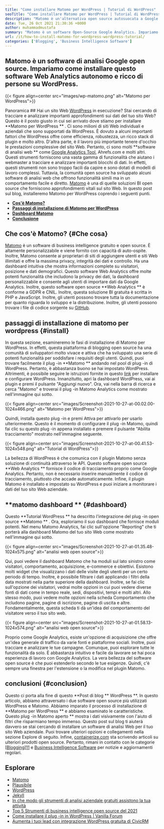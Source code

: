 ```yaml
---
title: "Come installare Matomo per WordPress | Tutorial di WordPress" 
seoTitle: "Come installare Matomo per WordPress | Tutorial di WordPress" 
description: "Matomo è un'alternativa open source autosuocata a Google Analytics. Impariamo come installare questo software Web Analytics con la ricca caratteristica su WordPress." 
date: Tue, 26 Oct 2021 21:30:36 +0000
author: muhammadmustafa
summary: "Matomo è un software Open-Source Google Analytics. Impariamo come installare questo software Web Analytics autonomo e ricco di persone su WordPress." 
url: /it/how-to-install-matomo-for-wordpress-wordpress-tutorial/
categories: ['Blogging', 'Business Intelligence Software']
---
```


## Matomo è un software di analisi Google open source. Impariamo come installare questo software Web Analytics autonomo e ricco di persone su WordPress.

{{< figure align=center src="images/wp-matomo.png" alt="Matomo per WordPress">}}


Panoramica ##
Hai un sito Web [WordPress][1] in esecuzione? Stai cercando di tracciare e analizzare importanti approfondimenti sui dati del tuo sito Web? Questo è il posto giusto in cui sei arrivato dove stiamo per installare  **Matomo per WordPress ** . Ci sono milioni di siti Web individuali e aziendali che sono supportati da WordPress. È dovuto a alcuni importanti fattori che WordPress offre come efficienza, robustezza, un ricco stack di plugin e molto altro. D'altra parte, è il lavoro più importante tenere d'occhio le prestazioni complessive del sito Web. Pertanto, ci sono molti  **software di analisi web **  come [Google Analytics Tool][2], Ahrefs.com e molti altri. Questi strumenti forniscono una vasta gamma di funzionalità che aiutano i webmaster a tracciare e analizzare importanti blocchi di dati. In effetti, questi strumenti non sono troppo facili da capire e sono dotati di modelli di lavoro complessi.
Tuttavia, la comunità open source ha sviluppato alcuni software di analisi web che offrono funzionalità simili ma in un comportamento facile e diretto. [Matomo][3] è una di quelle soluzioni BI open source che forniscono approfondimenti vitali sul sito Web. In questo post sul blog, installeremo Matomo per WordPress coprendo i seguenti punti.
  * **[Cos'è Matomo?][4]**
  * **[Passaggi di installazione di Matomo per WordPress][5]**
  * **[Dashboard Matomo][6]**
  * **[Conclusione][7]**

## Che cos'è Matomo?   {#Che cosa}
[Matomo][3] è un software di business intelligence gratuito e open source. È altamente personalizzabile e viene fornito con capacità di auto-ospite. Inoltre, Matomo consente ai proprietari di siti di aggiungere utenti e siti Web illimitati e offre la massima privacy, integrità dei dati e controllo. Ha una dashboard intuitiva che mostra informazioni complete su visitatori, posizione e dati demografici. Questo software Web Analytics offre molte potenti funzionalità che includono la privacy dei dati, la dashboard personalizzabile e consente agli utenti di importare dati da Google Analytics. Inoltre, questo software open source  **Web Analytics **  è conforme a GDPR e CNIL. Inoltre, questa soluzione BI gratuita è scritta in PHP e JavaScript. Inoltre, gli utenti possono trovare tutta la documentazione per quanto riguarda lo sviluppo e la distribuzione. Inoltre, gli utenti possono trovare i file di codice sorgente su [GitHub][8].

## passaggi di installazione di matomo per wordpress   {#install}
In questa sezione, esamineremo le fasi di installazione di Matomo per WordPress. In effetti, questa piattaforma di blogging open source ha una comunità di sviluppatori molto vivace e attiva che ha sviluppato una serie di potenti funzionalità per soddisfare i requisiti degli utenti. Quindi, puoi trovare facilmente il plug -in  **Matomo **  andando nel pool di plug -in di WordPress. Pertanto, è abbastanza buono se hai impostato WordPress. Altrimenti, è possibile seguire le istruzioni fornite in questo [link][1] per installare e configurare WordPress. Innanzitutto, apri la dashboard WordPress, vai ai plugin e premi il pulsante "Aggiungi nuovo".
Ora, vai nella barra di ricerca e cerca "Matomo" e troverai il plug -in Matomo Analytics come mostrato nell'immagine qui sotto.

{{< figure align=center src="images/Screenshot-2021-10-27-at-00.02.00-1024x466.png" alt="Matomo per WordPress">}}

Quindi, installa questo plug -in e premi Attiva per attivarlo per usarlo ulteriormente. Questo è il momento di configurare il plug -in Matomo, quindi fai clic su questo plug -in appena installato e premere il pulsante "Abilita tracciamento" mostrato nell'immagine seguente.

{{< figure align=center src="images/Screenshot-2021-10-27-at-00.41.53-1024x548.png" alt="Tutorial di WordPress">}}

La bellezza di WordPress è che comunica con il plugin Matomo senza soluzione di continuità attraverso le API. Questo software open source  **Web Analytics **  fornisce il codice di tracciamento proprio come Google Analytics. Pertanto, non è necessario inserire manualmente il codice di tracciamento, piuttosto che accade automaticamente. Infine, il plugin Matomo è installato e impostato su WordPress e puoi iniziare a monitorare i dati del tuo sito Web aziendale.

## **matomo dashboard **    {#dashboard}
Questo  **Tutorial WordPress **  ha descritto l'integrazione del plug -in open source  **Matomo ** . Ora, esploriamo il suo dashboard che fornisce moduli potenti. Nel menu Matomo Analytics, fai clic sull'opzione "Reporting" che ti porterà alla dashboard Matomo del tuo sito Web come mostrato nell'immagine qui sotto.

{{< figure align=center src="images/Screenshot-2021-10-27-at-01.35.48-1024x575.png" alt="analisi web open source">}}

Qui, puoi vedere il dashboard Matomo che ha moduli sul lato sinistro come visitatori, comportamento, acquisizione, e-commerce e obiettivi. Esistono molti widget che visualizzano i dati delle visite degli utenti per un certo periodo di tempo. Inoltre, è possibile filtrare i dati applicando i filtri della data mostrati nella parte superiore della dashboard. Inoltre, se fai clic sull'opzione dei visitatori, vedrai molte opzioni in cui puoi vedere diverse fonti di dati come in tempo reale, sedi, dispositivi, tempi e molti altri. Allo stesso modo, puoi vedere molte opzioni nella scheda Comportamento che includono pagine, pagine di iscrizione, pagine di uscita e altre. Fondamentalmente, questa scheda ti dà un'idea del comportamento del visitatore verso il tuo sito web.

{{< figure align=center src="images/Screenshot-2021-10-27-at-01.58.13-1024x574.png" alt="analisi web open source">}}

Proprio come Google Analytics, esiste un'opzione di acquisizione che offre un'idea generale di traffico da varie fonti e piattaforme sociali. Inoltre, puoi tracciare e analizzare le tue campagne. Comunque, puoi esplorare tutte le funzionalità da solo. È abbastanza intuitivo e facile da lavorare se hai poca esperienza di lavoro con Google Analytics. La vera bellezza del software open source è che puoi estenderlo secondo le tue esigenze. Quindi, c'è sempre una finestra per l'estensione o la modifica nel plugin Matomo.

## conclusioni   {#conclusion}
Questo ci porta alla fine di questo  **Post di blog **  WordPress **. In questo articolo, abbiamo attraversato i due software open source più utilizzati WordPress e Matomo. Abbiamo imparato il processo di installazione di  **Matomo per WordPress **  e abbiamo esaminato le caratteristiche. Questo plug -in Matomo aperto ** mostra i dati visivamente con l'aiuto di filtri che risparmiano tempo immenso. Questo post sul blog ti aiuterà davvero se stai cercando di installare un software di analisi Web per il tuo sito Web aziendale. Puoi trovare ulteriori opzioni e collegamenti nella sezione Explore di seguito.
Infine, [containerize.com][9] sta scrivendo articoli su ulteriori prodotti open source. Pertanto, rimani in contatto con le categorie [[Blogging][10]][11] e [Business Intelligence Software][12] per notizie e aggiornamenti regolari.

## Esplorare
  * [Matomo][3]
  * [Plausibile][13]
  * [WordPress][1]
  * [Jekyll][14]
  * [In che modo gli strumenti di analisi aziendale gratuiti assistono la tua attività][15]
  * [Top 5 Strumenti di business intelligence open source del 2021][16]
  * [Come installare il plug -in in WordPress | Vanilla Forum][17]
  * [Aumenta i tuoi lead con integrazione WordPress gratuita di CivicRM][18]

  
[1]: https://products.containerize.com/blogging/wordpress/
[2]: https://analytics.google.com/analytics/web/
[3]: https://products.containerize.com/business-intelligence/matomo
[4]: #What
[5]: #install
[6]: #dashboard
[7]: #Conclusion
[8]: https://github.com/matomo-org/matomo
[9]: https://www.containerize.com/
[10]: https://products.containerize.com/blogging/
[11]: https://products.containerize.com/healthcare-technologies/
[12]: https://products.containerize.com/business-intelligence/
[13]: https://products.containerize.com/business-intelligence/plausible
[14]: https://products.containerize.com/blogging/jekyll/
[15]: https://blog.containerize.com/2021/03/12/how-free-business-analytics-tools-assist-your-business/
[16]: https://blog.containerize.com/business-intelligence-software/top-5-open-source-business-intelligence-solutions-of-2021/
[17]: https://blog.containerize.com/blogging/how-to-a-install-plugin-in-wordpress-vanilla-forum/
[18]: https://blog.containerize.com/blogging/civicrm-wordpress-integration-wordpress-tutorial/
